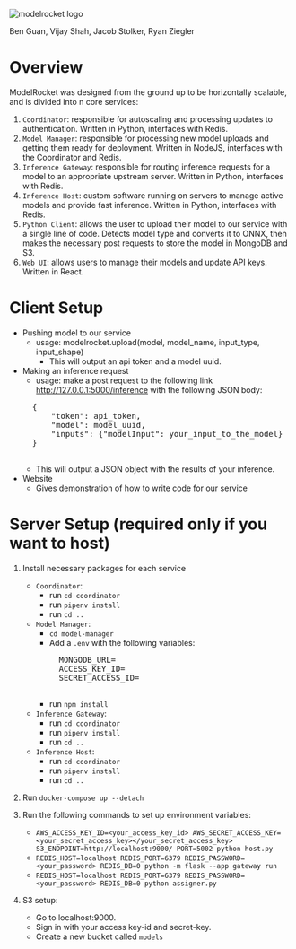 
![modelrocket logo](https://i.imgur.com/GsfsKTU.png)

Ben Guan, Vijay Shah, Jacob Stolker, Ryan Ziegler
# Overview
ModelRocket was designed from the ground up to be horizontally scalable, and is divided into n core services:
1. `Coordinator`: responsible for autoscaling and processing updates to authentication. Written in Python, interfaces with Redis.
2. `Model Manager`: responsible for processing new model uploads and getting them ready for deployment. Written in NodeJS, interfaces with the Coordinator and Redis.
3. `Inference Gateway`: responsible for routing inference requests for a model to an appropriate upstream server. Written in Python, interfaces with Redis.
4. `Inference Host`: custom software running on servers to manage active models and provide fast inference. Written in Python, interfaces with Redis.
5. `Python Client`: allows the user to upload their model to our service with a single line of code. Detects model type and converts it to ONNX, then makes the necessary post requests to store the model in MongoDB and S3. 
6. `Web UI`: allows users to manage their models and update API keys. Written in React.
# Client Setup
* Pushing model to our service
    * usage: modelrocket.upload(model, model_name, input_type, input_shape) 
        * This will output an api token and a model uuid.
* Making an inference request
    * usage: make a post request to the following link http://127.0.0.1:5000/inference with the following JSON body: 
    <pre>
    {
        "token": api_token, 
        "model": model_uuid, 
        "inputs": {"modelInput": your_input_to_the_model}
    }
    </pre>
    * This will output a JSON object with the results of your inference. 
* Website
    * Gives demonstration of how to write code for our service 
# Server Setup (required only if you want to host)
1. Install necessary packages for each service
    * `Coordinator`: 
        * run `cd coordinator`
        * run `pipenv install`
        * run `cd ..`
    * `Model Manager`: 
        * `cd model-manager`
        * Add a `.env` with the following variables:
            <pre>
            MONGODB_URL=<your_mongodb_url>
            ACCESS_KEY_ID=<your_s3_user>
            SECRET_ACCESS_ID=<your_s3_secret>
            </pre>
        * run `npm install`
    * `Inference Gateway`: 
        * run `cd coordinator`
        * run `pipenv install`
        * run `cd ..`
    * `Inference Host`: 
        * run `cd coordinator`
        * run `pipenv install`
        * run `cd ..`
2. Run `docker-compose up --detach`
3. Run the following commands to set up environment variables: 
    * `AWS_ACCESS_KEY_ID=<your_access_key_id> AWS_SECRET_ACCESS_KEY=<your_secret_access_key></your_secret_access_key> S3_ENDPOINT=http://localhost:9000/ PORT=5002 python host.py`
    * `REDIS_HOST=localhost REDIS_PORT=6379 REDIS_PASSWORD=<your_password> REDIS_DB=0 python -m flask --app gateway run`
    * `REDIS_HOST=localhost REDIS_PORT=6379 REDIS_PASSWORD=<your_password> REDIS_DB=0 python assigner.py`
    
4. S3 setup: 
    * Go to localhost:9000. 
    * Sign in with your access key-id and secret-key. 
    * Create a new bucket called `models`

